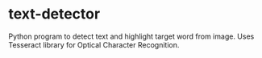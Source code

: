 # text-detector
Python program to detect text and highlight target word from image. Uses Tesseract library for Optical Character Recognition.
